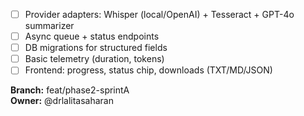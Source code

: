 - [ ] Provider adapters: Whisper (local/OpenAI) + Tesseract + GPT-4o summarizer
- [ ] Async queue + status endpoints
- [ ] DB migrations for structured fields
- [ ] Basic telemetry (duration, tokens)
- [ ] Frontend: progress, status chip, downloads (TXT/MD/JSON)

**Branch:** feat/phase2-sprintA  
**Owner:** @drlalitasaharan
